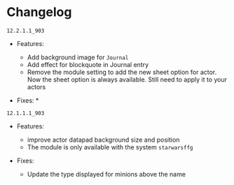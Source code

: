 # Changelog

`12.2.1.1_903`

* Features:
  * Add background image for `Journal`
  * Add effect for blockquote in Journal entry
  * Remove the module setting to add the new sheet option for actor. Now the sheet option is always available. Still need to apply it to your actors
  
* Fixes:
  * 
  
  
`12.1.1.1_903`

* Features:
  * improve actor datapad background size and position
  * The module is only available with the system `starwarsffg`
  
* Fixes:
  * Update the type displayed for minions above the name
  